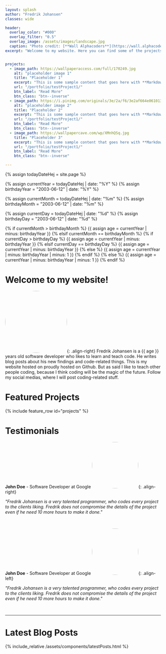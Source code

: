 ```yaml
---
layout: splash
author: "Fredrik Johansen"
classes: wide

header:
  overlay_color: "#000"
  overlay_filter: "0.5"
  overlay_image: /assets/images/landscape.jpg
  caption: "Photo credit: [**Wall Alphacoders**](https://wall.alphacoders.com/big.php?i=102609)"
excerpt: "Welcome to my website. Here you can find some of the projects that I have over the last couple of years. Here I also host my blog, where you can learn some of the things that I have learned so far."


projects:
  - image_path: https://wallpaperaccess.com/full/170249.jpg
    alt: "placeholder image 1"
    title: "Placeholder 1"
    excerpt: "This is some sample content that goes here with **Markdown** formatting."
    url: "/portfolio/testProject1/"
    btn_label: "Read More"
    btn_class: "btn--inverse"
  - image_path: https://i.pinimg.com/originals/3e/2a/f6/3e2af664e061013a3d05aa99fa20c1d4.jpg
    alt: "placeholder image 2"
    title: "Placeholder 2"
    excerpt: "This is some sample content that goes here with **Markdown** formatting."
    url: "/portfolio/testProject1/"
    btn_label: "Read More"
    btn_class: "btn--inverse"
  - image_path: https://wallpapercave.com/wp/XMnhQSq.jpg
    title: "Placeholder 3"
    excerpt: "This is some sample content that goes here with **Markdown** formatting."
    url: "/portfolio/testProject1/"
    btn_label: "Read More"
    btn_class: "btn--inverse"

---
```


{% assign todayDateHej = site.page %}

{% assign currentYear = todayDateHej | date: "%Y" %}
{% assign birthdayYear = "2003-06-12" | date: "%Y" %}

{% assign currentMonth = todayDateHej | date: "%m" %}
{% assign birthdayMonth = "2003-06-12" | date: "%m" %}

{% assign currentDay = todayDateHej | date: "%d" %}
{% assign birthdayDay = "2003-06-12" | date: "%d" %}

<!-- Checking if birthday month is greater than current month -->
{% if currentMonth > birthdayMonth %}
{{ assign age = currentYear | minus: birthdayYear }}
{% elsif currentMonth == birthdayMonth %}
{% if currentDay > birthdayDay %}
{{ assign age = currentYear | minus: birthdayYear }}
{% elsif currentDay == birthdayDay %}
{{ assign age = currentYear | minus: birthdayYear }}
{% else %}
{{ assign age = currentYear | minus: birthdayYear | minus: 1 }}
{% endif %}
{% else %}
{{ assign age = currentYear | minus: birthdayYear | minus: 1 }}
{% endif %}

<h1>Welcome to my website!</h1>
<img src="https://avatars.githubusercontent.com/u/31306224?s=460&u=d3bf0bdd7b29cc137a3c74472b32726a41c8b8e7&v=4" width="200" height="200" style="border-radius: 50%;" />{: .align-right}
Fredrik Johansen is a {{ age }} years old software developer who likes to learn and teach code. He writes blog posts about his new findings and code-related things.
This is my website hosted on proudly hosted on Github. But as said I like to teach other people coding, because I think coding will be the magic of the future. Follow my social medias, where I will post coding-related stuff.

<br>

# Featured Projects

{% include feature_row id="projects" %}

# Testimonials

[//]: # "First Testimonial"
**John Doe** - Software Developer at Google
<img src="https://www.homeandhelp.com/img/pages/32/a3a42e4e9d84f01cd08d0832682ab694.jpg" width="150" height="150" style="border-radius: 50%;" />{: .align-right}

*"Fredrik Johansen is a very talented programmer, who codes every project to the clients liking. Fredrik does not compromise the details of the project even if he need 10 more hours to make it done."*

<br>

[//]: # "Second Testimonial"
**John Doe** - Software Developer at Google
<img src="https://images.squarespace-cdn.com/content/v1/5bce1ed034c4e2d741fe15fc/1542058813138-D0CYK18TQXAAOBAJ1JVG/ke17ZwdGBToddI8pDm48kP06O0_IHyRXSOOiqwgWaApZw-zPPgdn4jUwVcJE1ZvWEtT5uBSRWt4vQZAgTJucoTqqXjS3CfNDSuuf31e0tVEHLRkg2cosQUGLeQ33UzXdgIxPDaVwE3LlEpL74qP4JVW4jCyXLPvvdR287iymYt8/Female_Blank_Avatar.jpg" width="150" height="150" style="border-radius: 50%;" />{: .align-left}

*"Fredrik Johansen is a very talented programmer, who codes every project to the clients liking. Fredrik does not compromise the details of the project even if he need 10 more hours to make it done."*

<br>
<hr>

# Latest Blog Posts

{% include_relative /assets/components/latestPosts.html %}
